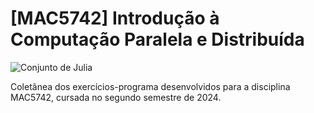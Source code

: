 # [MAC5742] Introdução à Computação Paralela e Distribuída
![Conjunto de Julia](ep3/images/1D_parallel_julia.bmp)

Coletânea dos exercícios-programa desenvolvidos para a disciplina MAC5742, cursada no segundo semestre de 2024.
